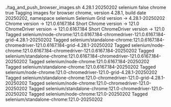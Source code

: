 ./tag_and_push_browser_images.sh 4.28.1 20250202 selenium false chrome true
Tagging images for browser chrome, version 4.28.1, build date 20250202, namespace selenium
Selenium Grid version -> 4.28.1-20250202
Chrome version -> 121.0.6167.184
Short Chrome version -> 121.0
ChromeDriver version -> 121.0.6167.184
Short ChromeDriver version -> 121.0
Tagged selenium/node-chrome:121.0.6167.184-chromedriver-121.0.6167.184-grid-4.28.1-20250202
Tagged selenium/standalone-chrome:121.0.6167.184-chromedriver-121.0.6167.184-grid-4.28.1-20250202
Tagged selenium/node-chrome:121.0.6167.184-chromedriver-121.0.6167.184-20250202
Tagged selenium/standalone-chrome:121.0.6167.184-chromedriver-121.0.6167.184-20250202
Tagged selenium/node-chrome:121.0.6167.184-20250202
Tagged selenium/standalone-chrome:121.0.6167.184-20250202
Tagged selenium/node-chrome:121.0-chromedriver-121.0-grid-4.28.1-20250202
Tagged selenium/standalone-chrome:121.0-chromedriver-121.0-grid-4.28.1-20250202
Tagged selenium/node-chrome:121.0-chromedriver-121.0-20250202
Tagged selenium/standalone-chrome:121.0-chromedriver-121.0-20250202
Tagged selenium/node-chrome:121.0-20250202
Tagged selenium/standalone-chrome:121.0-20250202
